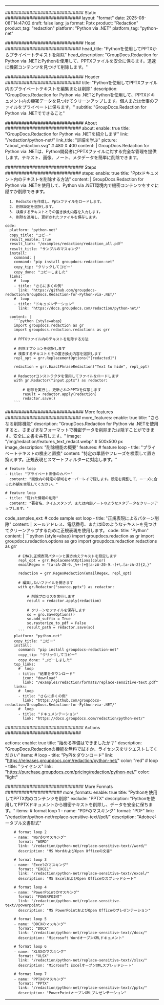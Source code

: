 
---
############################# Static ############################
layout: "format"
date:  2025-08-08T14:47:02
draft: false
lang: ja
format: Pptx
product: "Redaction"
product_tag: "redaction"
platform: "Python via .NET"
platform_tag: "python-net"

############################# Head ############################
head_title: "Pythonを使用してPPTXからプライベートテキストを削除"
head_description: "GroupDocs.Redaction for Python via .NETとPythonを使用して、PPTXファイルを安全に保ちます。迅速に機密コンテンツを見つけて削除します。"

############################# Header ############################
title: "Pythonを使用してPPTXファイル内のプライベートテキストを編集または削除" 
description: "GroupDocs.Redaction for Python via .NETとPythonを使用して、PPTXドキュメント内の機密データを見つけてクリーンアップします。個人または仕事のファイルをプライベートに保ちます。"
subtitle: "GroupDocs.Redaction for Python via .NETでできること" 

############################# About ############################
about:
    enable: true
    title: "GroupDocs.Redaction for Python via .NETを紹介します"
    link: "/redaction/python-net/"
    link_title: "詳細を学ぶ"
    picture: "about_redaction.svg" # 480 X 400
    content: |
       GroupDocs.Redaction for Python via .NETは、Python開発者にPPTXファイルに対する完全な管理を提供します。テキスト、画像、ノート、メタデータを簡単に削除できます。

############################# Steps ############################
steps:
    enable: true
    title: "Pptxドキュメント内のテキストを削除する方法"
    content: |
      GroupDocs.Redaction for Python via .NETを使用して、Python via .NET環境内で機密コンテンツをすぐに隠すか削除できます。
      
      1. Redactorを作成し、Pptxファイルをロードします。
      2. 削除設定を選択します。
      3. 検索するテキストとその置き換え内容を入力します。
      4. 削除を適用し、更新されたファイルを保存します。
   
    code:
      platform: "python-net"
      copy_title: "コピー"
      result_enable: true
      result_link: "/examples/redaction/redaction_all.pdf"
      result_title: "サンプルのマスキング"
      install:
        command: |
        command: "pip install groupdocs-redaction-net"
        copy_tip: "クリックしてコピー"
        copy_done: "コピーしました"
      links:
        #  loop
        - title: "さらに多くの例"
          link: "https://github.com/groupdocs-redaction/GroupDocs.Redaction-for-Python-via-.NET/"
        #  loop
        - title: "ドキュメンテーション"
          link: "https://docs.groupdocs.com/redaction/python-net/"
          
      content: |
        ```python {style=abap}
        import groupdocs.redaction as gr
        import groupdocs.redaction.redactions as grr

        # PPTXファイル内のテキストを削除する方法

        # 削除オプションを選択します
        # 検索するテキストとその置き換え内容を選択します
        repl_opt = grr.ReplacementOptions("[redacted]")
                
        redaction = grr.ExactPhraseRedaction("Text to hide", repl_opt)

        # Redactorコンストラクタを使用してファイルをロードします
        with gr.Redactor("input.pptx") as redactor:

            # 削除を実行し、更新されたPPTXを保存します
            result = redactor.apply(redaction)
            redactor.save()
        ```            


############################# More features ############################
more_features:
  enable: true
  title: "さらなる削除機能"
  description: "GroupDocs.Redaction for Python via .NETを使用すると、さまざまなフォーマットで機密データを削除または隠すことができます。安全に文書を共有します。"
  image: "/img/redaction/features_text_redact.webp" # 500x500 px
  image_description: "削除機能の概要"
  features:
    # feature loop
    - title: "プライベートテキストの検出と置換"
      content: "特定の単語やフレーズを検索して置き換えます。正規表現とスマートフィルターに対応します。"

    # feature loop
    - title: "プライベート画像のカバー"
      content: "画像内の特定の領域をオーバーレイで隠します。設定を調整して、ニーズに合った外観を実現してください。"

    # feature loop
    - title: "隠れた情報の削除"
      content: "著者名、タイムスタンプ、または内部ノートのようなメタデータをクリーンアップします。"
      
  code_samples_ext:
    # code sample ext loop
    - title: "正規表現によるパターン削除"
      content: |
        メールアドレス、電話番号、またはIDのようなテキストを見つけてクリーンアップするために正規表現を使用します。
      code:
        title: "Python"
        content: |
          ```python {style=abap}
          import groupdocs.redaction as gr
          import groupdocs.redaction.options as gro
          import groupdocs.redaction.redactions as grr

          # EMAIL正規表現パターンと置き換えテキストを設定します
          repl_opt = grr.ReplacementOptions(color)
          emailRegex = "[a-zA-Z0-9._%+-]+@[a-zA-Z0-9.-]+\.[a-zA-Z]{2,}"

          redaction = grr.RegexRedaction(emailRegex, repl_opt)

          # 編集したいファイルを開きます
          with gr.Redactor("source.pptx") as redactor:

              # 削除プロセスを実行します
              result = redactor.apply(redaction)

              # クリーンなファイルを保存します
              so = gro.SaveOptions()
              so.add_suffix = True
              so.rasterize_to_pdf = False
              result_path = redactor.save(so)
          ```
        platform: "python-net"
        copy_title: "コピー"
        install:
          command: "pip install groupdocs-redaction-net"
          copy_tip: "クリックしてコピー"
          copy_done: "コピーしました"
        top_links:
          #  loop
          - title: "結果をダウンロード"
            icon: "download"
            link: "/examples/redaction/formats/replace-sensitive-text.pdf"
        links:
          #  loop
          - title: "さらに多くの例"
            link: "https://github.com/groupdocs-redaction/GroupDocs.Redaction-for-Python-via-.NET/"
          #  loop
          - title: "ドキュメンテーション"
            link: "https://docs.groupdocs.com/redaction/python-net/"


############################# Actions ############################

actions:
  enable: true
  title: "始める準備はできましたか？"
  description: "GroupDocs.Redactionの機能を無料で試すか、ライセンスをリクエストしてください"
  items:
    #  loop
    - title: "PyPiをダウンロード"
      link: "https://releases.groupdocs.com/redaction/python-net/"
      color: "red"
        #  loop
    - title: "ライセンス"
      link: "https://purchase.groupdocs.com/pricing/redaction/python-net/"
      color: "light"


############################# More Formats #####################
more_formats:
    enable: true
    title: "Pythonを使用してPPTX内のコンテンツを削除"
    exclude: "PPTX"
    description: "Pythonを使用してPPTXドキュメントから機密テキストを削除し、データを安全に保ちます。"
    items: 
        # format loop 1
        - name: "PDFのマスキング"
          format: "PDF"
          link: "/redaction/python-net/replace-sensitive-text//pdf/"
          description: "Adobeポータブル文書形式"

        # format loop 2
        - name: "Wordのマスキング"
          format: "WORD"
          link: "/redaction/python-net/replace-sensitive-text//word/"
          description: "MS WordおよびOpen Officeの文書"
          
        # format loop 3
        - name: "Excelのマスキング"
          format: "EXCEL"
          link: "/redaction/python-net/replace-sensitive-text//excel/"
          description: "MS ExcelおよびOpen Officeのスプレッドシート"

        # format loop 4
        - name: "PowerPointのマスキング"
          format: "POWERPOINT"
          link: "/redaction/python-net/replace-sensitive-text//powerpoint/"
          description: "MS PowerPointおよびOpen Officeのプレゼンテーション"

        # format loop 5
        - name: "DOCXのマスキング"
          format: "DOCX"
          link: "/redaction/python-net/replace-sensitive-text//docx/"
          description: "Microsoft WordオープンXMLドキュメント"
          
        # format loop 6
        - name: "XLSXのマスキング"
          format: "XLSX"
          link: "/redaction/python-net/replace-sensitive-text//xlsx/"
          description: "Microsoft ExcelオープンXMLスプレッドシート"
          
        # format loop 7
        - name: "PPTXのマスキング"
          format: "PPTX"
          link: "/redaction/python-net/replace-sensitive-text//pptx/"
          description: "PowerPointオープンXMLプレゼンテーション"


---